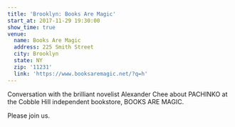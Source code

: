 ```yaml
---
title: 'Brooklyn: Books Are Magic'
start_at: 2017-11-29 19:30:00
show_time: true
venue:
  name: Books Are Magic
  address: 225 Smith Street
  city: Brooklyn
  state: NY
  zip: '11231'
  link: 'https://www.booksaremagic.net/?q=h'
---
```



Conversation with the brilliant novelist Alexander Chee about PACHINKO at the Cobble Hill independent bookstore, BOOKS ARE MAGIC.

Please join us.&nbsp;

&nbsp;